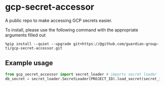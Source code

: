 # gcp-secret-accessor
A public repo to make accessing GCP secrets easier.

To install, please use the following command with the appropriate arguments filled out

`%pip install --quiet --upgrade git+https://@github.com/guardian-group-ti/gcp-secret-accessor.git`

## Example usage

```python
from gcp_secret_accessor import secret_loader # imports secret loader
db_secret = secret_loader.SecretLoader(PROJECT_ID).load_secret(secret_id, version_id)
```
